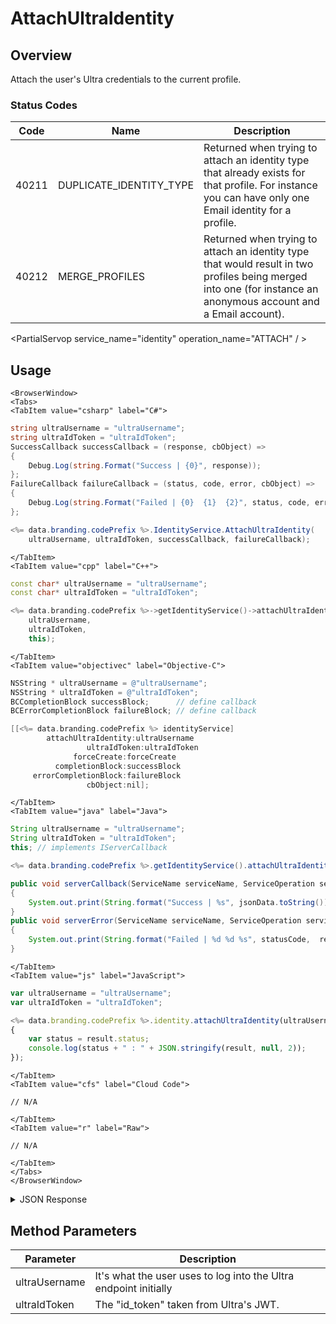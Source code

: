 # AttachUltraIdentity
## Overview
Attach the user's Ultra credentials to the current profile.



### Status Codes
Code | Name | Description
---- | ---- | -----------
40211 | DUPLICATE_IDENTITY_TYPE | Returned when trying to attach an identity type that already exists for that profile. For instance you can have only one Email identity for a profile.
40212 | MERGE_PROFILES | Returned when trying to attach an identity type that would result in two profiles being merged into one (for instance an anonymous account and a Email account).

<PartialServop service_name="identity" operation_name="ATTACH" / >

## Usage

```mdx-code-block
<BrowserWindow>
<Tabs>
<TabItem value="csharp" label="C#">
```

```csharp
string ultraUsername = "ultraUsername";
string ultraIdToken = "ultraIdToken";
SuccessCallback successCallback = (response, cbObject) =>
{
    Debug.Log(string.Format("Success | {0}", response));
};
FailureCallback failureCallback = (status, code, error, cbObject) =>
{
    Debug.Log(string.Format("Failed | {0}  {1}  {2}", status, code, error));
};

<%= data.branding.codePrefix %>.IdentityService.AttachUltraIdentity(
    ultraUsername, ultraIdToken, successCallback, failureCallback);
```

```mdx-code-block
</TabItem>
<TabItem value="cpp" label="C++">
```

```cpp
const char* ultraUsername = "ultraUsername";
const char* ultraIdToken = "ultraIdToken";

<%= data.branding.codePrefix %>->getIdentityService()->attachUltraIdentity(
    ultraUsername,
    ultraIdToken,
    this);
```

```mdx-code-block
</TabItem>
<TabItem value="objectivec" label="Objective-C">
```

```objectivec
NSString * ultraUsername = @"ultraUsername";
NSString * ultraIdToken = @"ultraIdToken";
BCCompletionBlock successBlock;      // define callback
BCErrorCompletionBlock failureBlock; // define callback

[[<%= data.branding.codePrefix %> identityService]
		attachUltraIdentity:ultraUsername
		   		 ultraIdToken:ultraIdToken
              forceCreate:forceCreate
          completionBlock:successBlock
     errorCompletionBlock:failureBlock
                 cbObject:nil];
```

```mdx-code-block
</TabItem>
<TabItem value="java" label="Java">
```

```java
String ultraUsername = "ultraUsername";
String ultraIdToken = "ultraIdToken";
this; // implements IServerCallback

<%= data.branding.codePrefix %>.getIdentityService().attachUltraIdentity(ultraUsername, ultraIdToken, this);

public void serverCallback(ServiceName serviceName, ServiceOperation serviceOperation, JSONObject jsonData)
{
    System.out.print(String.format("Success | %s", jsonData.toString()));
}
public void serverError(ServiceName serviceName, ServiceOperation serviceOperation, int statusCode, int reasonCode, String jsonError)
{
    System.out.print(String.format("Failed | %d %d %s", statusCode,  reasonCode, jsonError.toString()));
}
```

```mdx-code-block
</TabItem>
<TabItem value="js" label="JavaScript">
```

```javascript
var ultraUsername = "ultraUsername";
var ultraIdToken = "ultraIdToken";

<%= data.branding.codePrefix %>.identity.attachUltraIdentity(ultraUsername, ultraIdToken, result =>
{
	var status = result.status;
	console.log(status + " : " + JSON.stringify(result, null, 2));
});
```

```mdx-code-block
</TabItem>
<TabItem value="cfs" label="Cloud Code">
```

```cfscript
// N/A
```

```mdx-code-block
</TabItem>
<TabItem value="r" label="Raw">
```

```cfscript
// N/A
```

```mdx-code-block
</TabItem>
</Tabs>
</BrowserWindow>
```

<details>
<summary>JSON Response</summary>

```json
{
    "status" : 200,
    "data" : null
}
```
</details>

## Method Parameters
Parameter | Description
--------- | -----------
ultraUsername | It's what the user uses to log into the Ultra endpoint initially
ultraIdToken | The "id_token" taken from Ultra's JWT.


